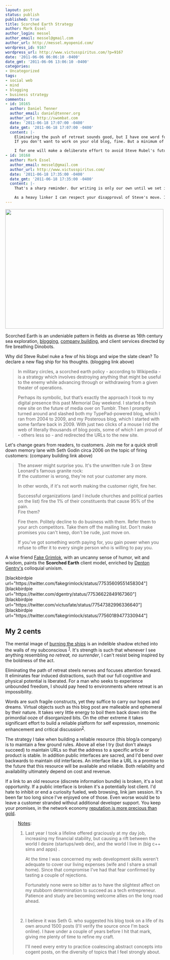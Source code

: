 ```yaml
---
layout: post
status: publish
published: true
title: Scorched Earth Strategy
author: Mark Essel
author_login: messel
author_email: messel@gmail.com
author_url: http://messel.myopenid.com/
wordpress_id: 9167
wordpress_url: http://www.victusspiritus.com/?p=9167
date: '2011-06-06 06:06:10 -0400'
date_gmt: '2011-06-06 13:06:10 -0400'
categories:
- Uncategorized
tags:
- social web
- mind
- blogging
- business strategy
comments:
- id: 10165
  author: Daniel Tenner
  author_email: daniel@tenner.org
  author_url: http://swombat.com
  date: '2011-06-18 17:07:00 -0400'
  date_gmt: '2011-06-18 17:07:00 -0400'
  content: |-
    Eliminating the push of retreat sounds good, but I have one word for people who insensitively remove from the web content that others have liked, linked to, bookmarked, referenced, etc: assholes.
    If you don't want to work on your old blog, fine. But a minimum of civic responsibility, as you rightly suggest, would require one to keep the old blog up as a static site. That costs almost nothing and lets others, who have not decided that your old articles are suddenly worthless, to continue reading and referencing them. To me, someone who deletes their previously popular blog to "start fresh" is like someone who burns down the public library they previously funded because they want to build another one somewhere else.

    I for one will make a deliberate effort to avoid Steve Rubel's future blogging efforts, based on this crass and selfish behaviour...
- id: 10168
  author: Mark Essel
  author_email: messel@gmail.com
  author_url: http://www.victusspiritus.com/
  date: '2011-06-18 17:35:00 -0400'
  date_gmt: '2011-06-18 17:35:00 -0400'
  content: |-
    That's a sharp reminder. Our writing is only our own until we set it free. There must be cached versions of those posts in more reliable locations. 

    As a heavy linker I can respect your disapproval of Steve's move. I can't say I understand it myself. This is my web home, why would I burn it down?
---
```

<p><a href="{{ site.url }}/assets/2010/08/burn_the_ships.jpg"><img class="aligncenter size-full wp-image-4936" title="burn_the_ships" src="{{ site.url }}/assets/2010/08/burn_the_ships.jpg" alt="" width="500" height="378" /></a></p>
<p>Scorched Earth is an undeniable pattern in fields as diverse as 16th century sea exploration,  <a href="http://www.steverubel.me/post/6070334427/why-i-adopted-a-scorched-earth-policy-dismantled-two">blogging</a>, <a href="http://sethgodin.typepad.com/seths_blog/2006/04/the_customer_is.html">company building</a>, and client services directed by fire breathing Dinobots.</p>
<p>Why did Steve Rubel nuke a few of his blogs and wipe the slate clean? To declare a new flag ship for his thoughts. (blogging link above)</p>
<blockquote><p>
In military circles, a scorched earth policy - according to Wikipedia - is a strategy which involves destroying anything that might be useful to the enemy while advancing through or withdrawing from a given theater of operations.</p>
<p>Perhaps its symbolic, but that’s exactly the approach I took to my digital presence this past Memorial Day weekend. I started a fresh new site on the future of media over on Tumblr. Then I promptly turned around and slashed both my TypePad-powered blog, which I ran from 2004 to 2009, and my Posterous blog, which I started with some fanfare back in 2009. With just two clicks of a mouse I rid the web of literally thousands of blog posts, some of which I am proud of - others less so - and redirected the URLs to the new site.
</p></blockquote>
<p>Let's change gears from readers, to customers. Join me for a quick stroll down memory lane with Seth Godin circa 2006 on the topic of firing customers: (company building link above)</p>
<blockquote><p>
The answer might surprise you. It's the unwritten rule 3 on Stew Leonard's famous granite rock:<br />
If the customer is wrong, they're not your customer any more.</p>
<p>In other words, if it's not worth making the customer right, fire her.</p>
<p>Successful organizations (and I include churches and political parties on the list) fire the 1% of their constituents that cause 95% of the pain.<br />
Fire them?</p>
<p>Fire them. Politely decline to do business with them. Refer them to your arch competitors. Take them off the mailing list. Don't make promises you can't keep, don't be rude, just move on.</p>
<p>If you've got something worth paying for, you gain power when you refuse to offer it to every single person who is willing to pay you.
</p></blockquote>
<p>A wise friend <a href="https://twitter.com/fakegrimlock">Fake Grimlok</a>, with an uncanny sense of humor, wit and wisdom, paints the <b>Scorched Earth</b> client model, enriched by <a href="http://twitter.com/dgentry">Denton Gentry's</a> colloquial unixism. </p>
<p>[blackbirdpie url="https://twitter.com/fakegrimlock/status/77535609551458304"]<br />
[blackbirdpie url="https://twitter.com/dgentry/status/77536622849167360"]<br />
[blackbirdpie url="https://twitter.com/victusfate/status/77547382996336640"]<br />
[blackbirdpie url="https://twitter.com/fakegrimlock/status/77560189477330944"]</p>
<h2>My 2 cents</h2>
<p>The mental image of <a href="http://victusfate.github.io/victusspiritus/uncategorized/2010/08/21/burn-the-ships/">burning the ships</a> is an indelible shadow etched into the walls of my subconscious <sup><a href="#notes">1</a></sup>. It's strength is such that whenever I see anything resembling <i>no retreat, no surrender</I>, I can't resist being inspired by the boldness of the act. </p>
<p>Eliminating the path of retreat steels nerves and focuses attention forward. It  eliminates fear induced distractions, such that our full cognitive and physical potential is liberated. For a man who seeks to experience unbounded freedom, I should pay heed to environments where retreat is an impossibility.</p>
<p>Words are such fragile constructs, yet they suffice to carry our hopes and dreams. Virtual objects such as this blog post are malleable and ephemeral by their nature. It takes very little energy to boil them back down into the primordial ooze of disorganized bits. On the other extreme it takes significant effort to build a reliable platform for self expression, mnemonic enhancement and critical discussion<sup><a href="#notes">2</a></sup>.  </p>
<p>The strategy I take when building a reliable resource (this blog/a company) is to maintain a few ground rules. Above all else I try (but don't always succeed) to maintain URLs so that the address to a specific article or product is stable. In addition public interfaces are sacred, and I'd bend over backwards to maintain old interfaces. An interface like a URL is a promise to the future that this resource will be available and reliable. Both reliability and availability ultimately depend on cost and revenue.</p>
<p>If a link to an old resource (discrete information bundle) is broken, it's a lost opportunity. If a public interface is broken it's a potentially lost client. I'd hate to inhibit or end a curiosity fueled, web browsing, link jam session. It's been far too long since I've enjoyed one of those. Even worse would be to leave a customer stranded without additional developer support. You keep your promises, in the network economy <a href="http://victusfate.github.io/victusspiritus/uncategorized/2011/03/24/reputation-is-more-valuable-than-gold/">reputation is more precious than gold</a>.</p>
<blockquote><p>
<a href="#notes" id="notes">Notes</a>:</p>
<ol>
<li>Last year I took a lifeline offered graciously at my day job, increasing my financial stability, but causing a rift between the world I desire (startups/web dev), and the world I live in (big c++ sims and apps) .
<p>At the time I was concerned my web development skills weren't adequate to cover our living expenses (wife and I share a small home). Since that compromise I've had that fear confirmed by tasting a couple of rejections. </p>
<p>Fortunately none were so bitter as to have the slightest affect on my stubborn determination to succeed as a tech entrepreneur. Patience and study are becoming welcome allies on the long road ahead.</li>
<p><br/></p>
<li>I believe it was Seth G. who suggested his blog took on a life of its own around 1500 posts (I'll verify the source once I'm back online). I have under a couple of years before I hit that mark, giving me plenty of time to refine my craft.
<p>I'll need every entry to practice coalescing abstract concepts into cogent posts, on the diversity of topics that I feel strongly about.</li>
</ol>
</blockquote>
